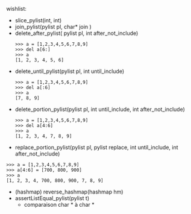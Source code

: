 wishlist:
- slice_pylist(int, int)
- join_pylist(pylist pl, char* join )
- delete_after_pylist( pylist pl, int after_not_include)
	```
	>>> a = [1,2,3,4,5,6,7,8,9]
	>>> del a[6:]
	>>> a
	[1, 2, 3, 4, 5, 6]
	```
- delete_until_pylist(pylist pl, int until_include)
	```
	>>> a = [1,2,3,4,5,6,7,8,9]
	>>> del a[:6]
	>>> a
	[7, 8, 9]
	```
- delete_portion_pylist(pylist pl, int until_include, int after_not_include)
	```
	>>> a = [1,2,3,4,5,6,7,8,9]
	>>> del a[4:6]
	>>> a
	[1, 2, 3, 4, 7, 8, 9]
	```
- replace_portion_pylist(pylist pl, pylist replace, int until_include, int after_not_include)
```
>>> a = [1,2,3,4,5,6,7,8,9]
>>> a[4:6] = [700, 800, 900]
>>> a
[1, 2, 3, 4, 700, 800, 900, 7, 8, 9]
```
- (hashmap) reverse_hashmap(hashmap hm)
- assertListEqual_pylist(pylist t)
	- comparaison char * à char *
